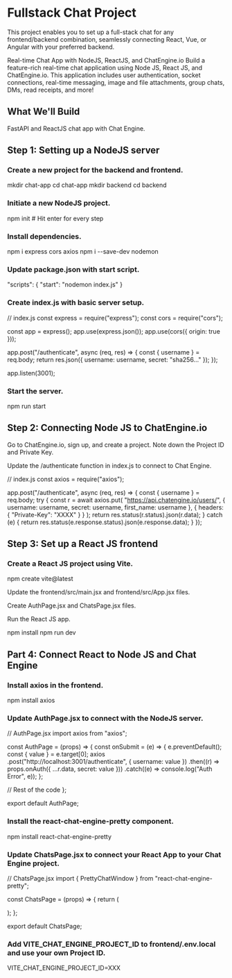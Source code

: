 #  Fullstack Chat Project
This project enables you to set up a full-stack chat for any frontend/backend combination, seamlessly connecting React, Vue, or Angular with your preferred backend.

Real-time Chat App with NodeJS, ReactJS, and ChatEngine.io
Build a feature-rich real-time chat application using Node JS, React JS, and ChatEngine.io. This application includes user authentication, socket connections, real-time messaging, image and file attachments, group chats, DMs, read receipts, and more!

## What We'll Build
FastAPI and ReactJS chat app with Chat Engine.

## Step 1: Setting up a NodeJS server
### Create a new project for the backend and frontend.

mkdir chat-app
cd chat-app
mkdir backend
cd backend

### Initiate a new NodeJS project.
npm init # Hit enter for every step

### Install dependencies.
npm i express cors axios
npm i --save-dev nodemon

### Update package.json with start script.

"scripts": {
    "start": "nodemon index.js"
}

### Create index.js with basic server setup.

// index.js
const express = require("express");
const cors = require("cors");

const app = express();
app.use(express.json());
app.use(cors({ origin: true }));

app.post("/authenticate", async (req, res) => {
  const { username } = req.body;
  return res.json({ username: username, secret: "sha256..." });
});

app.listen(3001);

### Start the server.
npm run start

## Step 2: Connecting Node JS to ChatEngine.io
Go to ChatEngine.io, sign up, and create a project. Note down the Project ID and Private Key.

Update the /authenticate function in index.js to connect to Chat Engine.

// index.js
const axios = require("axios");

app.post("/authenticate", async (req, res) => {
  const { username } = req.body;
  try {
    const r = await axios.put(
      "https://api.chatengine.io/users/",
      { username: username, secret: username, first_name: username },
      { headers: { "Private-Key": "XXXX" } }
    );
    return res.status(r.status).json(r.data);
  } catch (e) {
    return res.status(e.response.status).json(e.response.data);
  }
});
## Step 3: Set up a React JS frontend
### Create a React JS project using Vite.
npm create vite@latest

Update the frontend/src/main.jsx and frontend/src/App.jsx files.

Create AuthPage.jsx and ChatsPage.jsx files.

Run the React JS app.
 
npm install
npm run dev

## Part 4: Connect React to Node JS and Chat Engine
### Install axios in the frontend.
npm install axios

### Update AuthPage.jsx to connect with the NodeJS server.

// AuthPage.jsx
import axios from "axios";

const AuthPage = (props) => {
  const onSubmit = (e) => {
    e.preventDefault();
    const { value } = e.target[0];
    axios
      .post("http://localhost:3001/authenticate", { username: value })
      .then((r) => props.onAuth({ ...r.data, secret: value }))
      .catch((e) => console.log("Auth Error", e));
  };

  // Rest of the code
};

export default AuthPage;

### Install the react-chat-engine-pretty component.
npm install react-chat-engine-pretty

### Update ChatsPage.jsx to connect your React App to your Chat Engine project.

// ChatsPage.jsx
import { PrettyChatWindow } from "react-chat-engine-pretty";

const ChatsPage = (props) => {
  return (
    <div className="background">
      <PrettyChatWindow
        projectId={import.meta.env.VITE_CHAT_ENGINE_PROJECT_ID}
        username={props.user.username}
        secret={props.user.secret}
      />
    </div>
  );
};

export default ChatsPage;


### Add VITE_CHAT_ENGINE_PROJECT_ID to frontend/.env.local and use your own Project ID.

VITE_CHAT_ENGINE_PROJECT_ID=XXX